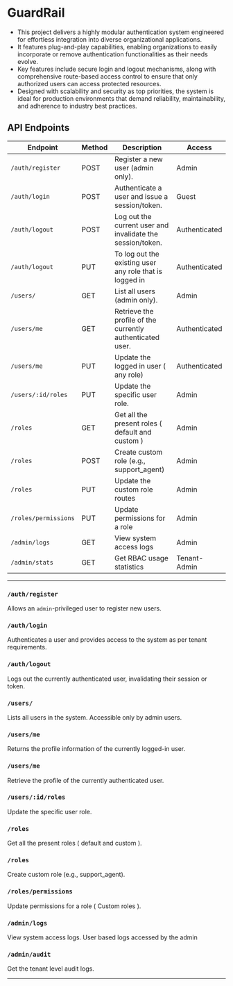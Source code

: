# GuardRail

- This project delivers a highly modular authentication system engineered for effortless integration into diverse organizational applications.
- It features plug-and-play capabilities, enabling organizations to easily incorporate or remove authentication functionalities as their needs evolve.
- Key features include secure login and logout mechanisms, along with comprehensive route-based access control to ensure that only authorized users can access protected resources.
- Designed with scalability and security as top priorities, the system is ideal for production environments that demand reliability, maintainability, and adherence to industry best practices.

## API Endpoints

| Endpoint             | Method | Description                                                | Access        |
| -------------------- | ------ | ---------------------------------------------------------- | ------------- |
| `/auth/register`     | POST   | Register a new user (admin only).                          | Admin         |
| `/auth/login`        | POST   | Authenticate a user and issue a session/token.             | Guest         |
| `/auth/logout`       | POST   | Log out the current user and invalidate the session/token. | Authenticated |
| `/auth/logout`       | PUT    | To log out the existing user any role that is logged in    | Authenticated |
| `/users/`            | GET    | List all users (admin only).                               | Admin         |
| `/users/me`          | GET    | Retrieve the profile of the currently authenticated user.  | Authenticated |
| `/users/me`          | PUT    | Update the logged in user ( any role)                      | Authenticated |
| `/users/:id/roles`   | PUT    | Update the specific user role.                             | Admin         |
| `/roles`             | GET    | Get all the present roles ( default and custom )           | Admin         |
| `/roles`             | POST   | Create custom role (e.g., support_agent)                   | Admin         |
| `/roles`             | PUT    | Update the custom role routes                              | Admin         |
| `/roles/permissions` | PUT    | Update permissions for a role                              | Admin         |
| `/admin/logs`        | GET    | View system access logs                                    | Admin         |
| `/admin/stats`       | GET    | Get RBAC usage statistics                                  | Tenant-Admin  |

---

### `/auth/register`

Allows an `admin`-privileged user to register new users.

### `/auth/login`

Authenticates a user and provides access to the system as per tenant requirements.

### `/auth/logout`

Logs out the currently authenticated user, invalidating their session or token.

### `/users/`

Lists all users in the system. Accessible only by admin users.

### `/users/me`

Returns the profile information of the currently logged-in user.

### `/users/me`

Retrieve the profile of the currently authenticated user.

### `/users/:id/roles`

Update the specific user role.

### `/roles`

Get all the present roles ( default and custom ).

### `/roles`

Create custom role (e.g., support_agent).

### `/roles/permissions`

Update permissions for a role ( Custom roles ).

### `/admin/logs`

View system access logs. User based logs accessed by the admin

### `/admin/audit`

Get the tenant level audit logs.

---
